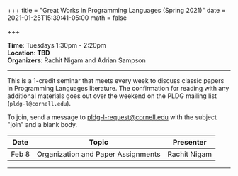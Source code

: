 +++
title = "Great Works in Programming Languages (Spring 2021)"
date = 2021-01-25T15:39:41-05:00
math = false

+++

**Time**: Tuesdays 1:30pm - 2:20pm <br/>
**Location**: **TBD** <br/>
**Organizers**: Rachit Nigam and Adrian Sampson <br/>

---

This is a 1-credit seminar that meets every week to discuss classic papers in
Programming Languages literature.
The confirmation for reading with any additional materials goes out over the
weekend on the PLDG mailing list (`pldg-l@cornell.edu`).

To join, send a message to [pldg-l-request@cornell.edu][join-pldg] with the
subject "join" and a blank body.


| Date            | Topic       | Presenter |
|-----------------|-------------|-----------|
| Feb 8 | Organization and Paper Assignments | Rachit Nigam |

---

[join-pldg]: mailto:pldg-l-request@cornell.edu?subject=join
